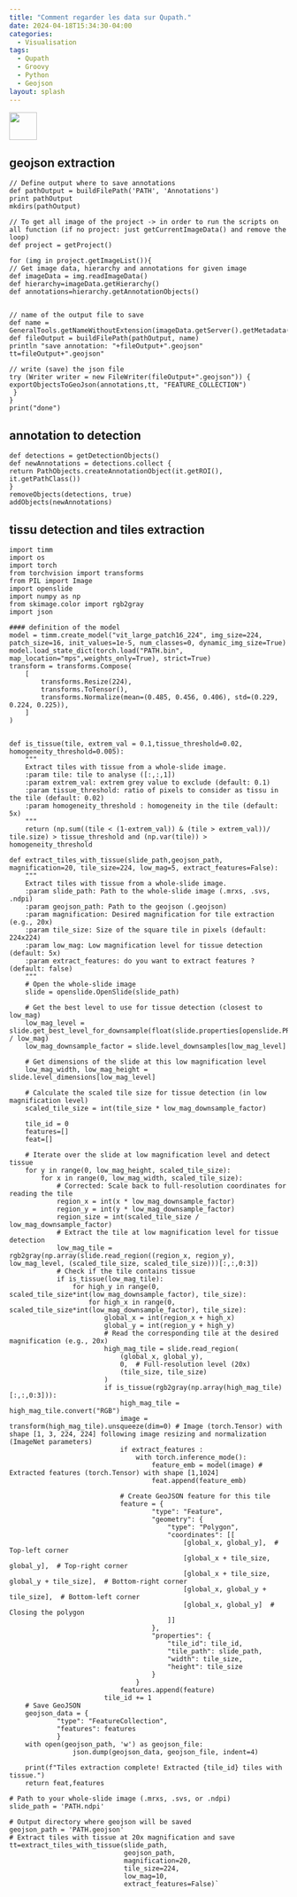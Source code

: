 ```yaml
---
title: "Comment regarder les data sur Qupath."
date: 2024-04-18T15:34:30-04:00
categories:
  - Visualisation
tags:
  - Qupath
  - Groovy
  - Python
  - Geojson
layout: splash
---
```


<img src="assets/images/visualisation.svg" width="50">

## geojson extraction

    // Define output where to save annotations
    def pathOutput = buildFilePath('PATH', 'Annotations')
    print pathOutput
    mkdirs(pathOutput)

    // To get all image of the project -> in order to run the scripts on all function (if no project: just getCurrentImageData() and remove the loop)
    def project = getProject()

    for (img in project.getImageList()){
    // Get image data, hierarchy and annotations for given image
    def imageData = img.readImageData()
    def hierarchy=imageData.getHierarchy()
    def annotations=hierarchy.getAnnotationObjects()


    // name of the output file to save
    def name = GeneralTools.getNameWithoutExtension(imageData.getServer().getMetadata().getName())
    def fileOutput = buildFilePath(pathOutput, name)
    println "save annotation: "+fileOutput+".geojson"
    tt=fileOutput+".geojson"

    // write (save) the json file
    try (Writer writer = new FileWriter(fileOutput+".geojson")) {
    exportObjectsToGeoJson(annotations,tt, "FEATURE_COLLECTION")
     }
    }
    print("done")

## annotation to detection
    def detections = getDetectionObjects()
    def newAnnotations = detections.collect {
    return PathObjects.createAnnotationObject(it.getROI(), it.getPathClass())
    }
    removeObjects(detections, true)
    addObjects(newAnnotations)

## tissu detection and tiles extraction

    import timm
    import os
    import torch
    from torchvision import transforms
    from PIL import Image
    import openslide
    import numpy as np
    from skimage.color import rgb2gray
    import json

    #### definition of the model
    model = timm.create_model("vit_large_patch16_224", img_size=224, patch_size=16, init_values=1e-5, num_classes=0, dynamic_img_size=True)
    model.load_state_dict(torch.load("PATH.bin", map_location="mps",weights_only=True), strict=True)
    transform = transforms.Compose(
        [
            transforms.Resize(224),
            transforms.ToTensor(),
            transforms.Normalize(mean=(0.485, 0.456, 0.406), std=(0.229, 0.224, 0.225)),
        ]
    )


    def is_tissue(tile, extrem_val = 0.1,tissue_threshold=0.02, homogeneity_threshold=0.005):
        """
        Extract tiles with tissue from a whole-slide image.
        :param tile: tile to analyse ([:,:,1])
        :param extrem_val: extrem grey value to exclude (default: 0.1)
        :param tissue_threshold: ratio of pixels to consider as tissu in the tile (default: 0.02)
        :param homogeneity_threshold : homogeneity in the tile (default: 5x)
        """
        return (np.sum((tile < (1-extrem_val)) & (tile > extrem_val))/ tile.size) > tissue_threshold and (np.var(tile)) > homogeneity_threshold

    def extract_tiles_with_tissue(slide_path,geojson_path, magnification=20, tile_size=224, low_mag=5, extract_features=False):
        """
        Extract tiles with tissue from a whole-slide image.
        :param slide_path: Path to the whole-slide image (.mrxs, .svs, .ndpi)
        :param geojson_path: Path to the geojson (.geojson)
        :param magnification: Desired magnification for tile extraction (e.g., 20x)
        :param tile_size: Size of the square tile in pixels (default: 224x224)
        :param low_mag: Low magnification level for tissue detection (default: 5x)
        :param extract_features: do you want to extract features ? (default: false)   
        """
        # Open the whole-slide image
        slide = openslide.OpenSlide(slide_path)
        
        # Get the best level to use for tissue detection (closest to low_mag)
        low_mag_level = slide.get_best_level_for_downsample(float(slide.properties[openslide.PROPERTY_NAME_OBJECTIVE_POWER]) / low_mag)
        low_mag_downsample_factor = slide.level_downsamples[low_mag_level]
        
        # Get dimensions of the slide at this low magnification level
        low_mag_width, low_mag_height = slide.level_dimensions[low_mag_level]
        
        # Calculate the scaled tile size for tissue detection (in low magnification level)
        scaled_tile_size = int(tile_size * low_mag_downsample_factor)
        
        tile_id = 0
        features=[]
        feat=[]

        # Iterate over the slide at low magnification level and detect tissue
        for y in range(0, low_mag_height, scaled_tile_size):
            for x in range(0, low_mag_width, scaled_tile_size):
                # Corrected: Scale back to full-resolution coordinates for reading the tile
                region_x = int(x * low_mag_downsample_factor)
                region_y = int(y * low_mag_downsample_factor)
                region_size = int(scaled_tile_size / low_mag_downsample_factor)
                # Extract the tile at low magnification level for tissue detection
                low_mag_tile = rgb2gray(np.array(slide.read_region((region_x, region_y), low_mag_level, (scaled_tile_size, scaled_tile_size)))[:,:,0:3])
                # Check if the tile contains tissue
                if is_tissue(low_mag_tile):
                    for high_y in range(0, scaled_tile_size*int(low_mag_downsample_factor), tile_size):
                        for high_x in range(0, scaled_tile_size*int(low_mag_downsample_factor), tile_size):
                            global_x = int(region_x + high_x)
                            global_y = int(region_y + high_y)
                            # Read the corresponding tile at the desired magnification (e.g., 20x)
                            high_mag_tile = slide.read_region(
                                (global_x, global_y),
                                0,  # Full-resolution level (20x)
                                (tile_size, tile_size)
                            )
                            if is_tissue(rgb2gray(np.array(high_mag_tile)[:,:,0:3])):
                                high_mag_tile = high_mag_tile.convert("RGB")
                                image = transform(high_mag_tile).unsqueeze(dim=0) # Image (torch.Tensor) with shape [1, 3, 224, 224] following image resizing and normalization (ImageNet parameters)
                                if extract_features :
                                    with torch.inference_mode():
                                        feature_emb = model(image) # Extracted features (torch.Tensor) with shape [1,1024]
                                        feat.append(feature_emb)
    
                                # Create GeoJSON feature for this tile
                                feature = {
                                        "type": "Feature",
                                        "geometry": {
                                            "type": "Polygon",
                                            "coordinates": [[
                                                [global_x, global_y],  # Top-left corner
                                                [global_x + tile_size, global_y],  # Top-right corner
                                                [global_x + tile_size, global_y + tile_size],  # Bottom-right corner
                                                [global_x, global_y + tile_size],  # Bottom-left corner
                                                [global_x, global_y]  # Closing the polygon
                                            ]]
                                        },
                                        "properties": {
                                            "tile_id": tile_id,
                                            "tile_path": slide_path,
                                            "width": tile_size,
                                            "height": tile_size
                                        }
                                    }
                                features.append(feature)
                            tile_id += 1
        # Save GeoJSON
        geojson_data = {
                "type": "FeatureCollection",
                "features": features
                }
        with open(geojson_path, 'w') as geojson_file:
                    json.dump(geojson_data, geojson_file, indent=4)
                            
        print(f"Tiles extraction complete! Extracted {tile_id} tiles with tissue.")
        return feat,features
        
    # Path to your whole-slide image (.mrxs, .svs, or .ndpi)
    slide_path = 'PATH.ndpi'
        
    # Output directory where geojson will be saved
    geojson_path = 'PATH.geojson' 
    # Extract tiles with tissue at 20x magnification and save
    tt=extract_tiles_with_tissue(slide_path, 
                                 geojson_path, 
                                 magnification=20, 
                                 tile_size=224, 
                                 low_mag=10, 
                                 extract_features=False)`

